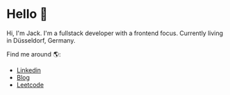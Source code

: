 # Hello 👋

Hi, I'm Jack. I'm a fullstack developer with a frontend focus. Currently living in Düsseldorf, Germany. 

Find me around 🌎:

- <a href="https://www.linkedin.com/in/jacklaurence">Linkedin</a>
- <a href="https://blog.jacklaurence.net">Blog</a>
- <a href="https://leetcode.com/lawrencetecho/">Leetcode</a>
